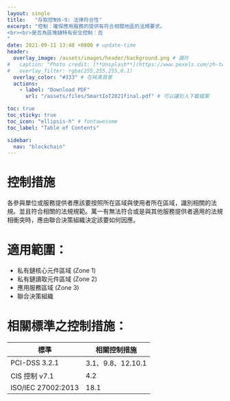 ```yaml
---
layout: single
title:   "存取控制6-9: 法律符合性"
excerpt: "控制：確保應用服務的提供有符合相關地區的法規要求。
<br><br>是否為區塊鏈特有安全控制：否
" 
date: 2021-09-11 13:48 +0800 # update-time
header:
  overlay_image: /assets/images/header/background.png # 圖片
#   caption: "Photo credit: [**Unsplash**](https://www.pexels.com/zh-tw/search/earth/)" # 可以表示圖片來源
#   overlay_filter: rgba(255,255,255,0.1)
  overlay_color: "#333" # 在純黑背景
  actions:
    - label: "Download PDF"
      url: "/assets/files/SmartIoT2021final.pdf" # 可以讓別人下載檔案

toc: true
toc_sticky: true
toc_icon: "ellipsis-h" # fontawesome
toc_label: "Table of Contents"

sidebar:
  nav: "blockchain"
---
```



# 控制措施
各參與單位或服務提供者應該要按照所在區域與使用者所在區域，識別相關的法規。並且符合相關的法規規範。萬一有無法符合或是與其他服務提供者適用的法規相衝突時，應由聯合決策組織決定該要如何因應。

# 適用範圍：
- 私有鏈核心元件區域 (Zone 1)
- 私有鏈讀取元件區域 (Zone 2)
- 應用服務區域 (Zone 3)
- 聯合決策組織


# 相關標準之控制措施：

| 標準               | 相關控制措施      |
| ------------------ | ----------------- |
| PCI-DSS 3.2.1      | 3.1、9.8、12.10.1 |
| CIS 控制 v7.1      | 4.2               |
| ISO/IEC 27002:2013 | 18.1              |




